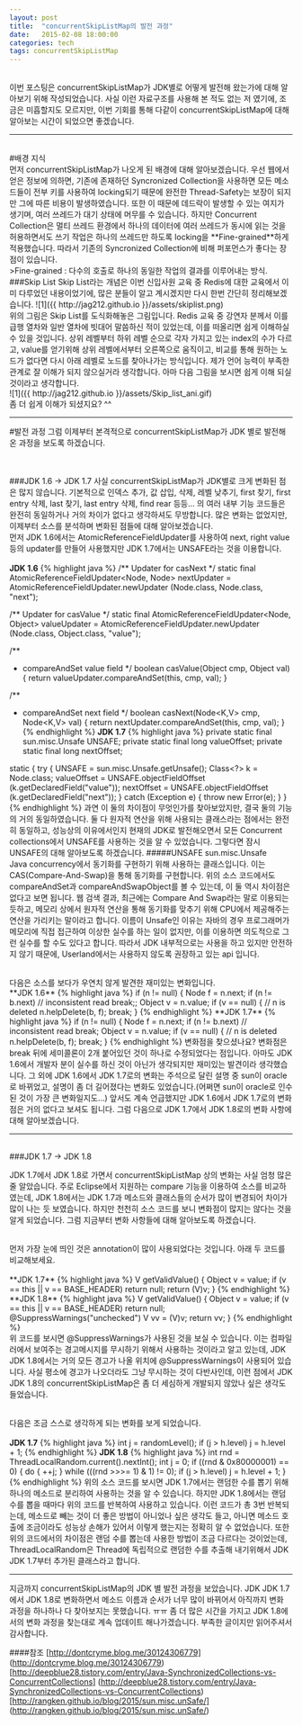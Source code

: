 ```yaml
---
layout: post
title:  "concurrentSkipListMap의 발전 과정"
date:   2015-02-08 18:00:00
categories: tech
tags: concurrentSkipListMap
---
```

<br>
이번 포스팅은 concurrentSkipListMap가 JDK별로 어떻게 발전해 왔는가에 대해 알아보기 위해 작성되었습니다. 사실 이런 자료구조를 사용해 본 적도 없는 저 였기에,
조금은 미흡할지도 모르지만, 이번 기회를 통해 다같이 concurrentSkipListMap에 대해 알아보는 시간이 되었으면 좋겠습니다.

---
<br>
#배경 지식
<br>
먼저 concurrentSkipListMap가 나오게 된 배경에 대해 알아보겠습니다. 우선 웹에서 얻은 정보에 의하면, 기존에 존재하던 Syncronized Collection을 사용하면 모든 메소드들이 전부 키를 사용하여 
locking되기 때문에 완전한 Thread-Safety는 보장이 되지만 그에 따른 비용이 발생하였습니다. 또한 이 때문에 데드락이 발생할 수 있는 여지가 생기며, 여러 쓰레드가 대기 상태에 머무를 수 있습니다.
하지만 Concurrent Collection은 멀티 쓰레드 환경에서 하나의 데이터에 여러 쓰레드가 동시에 읽는 것을 허용하면서도 쓰기 작업은 하나의 쓰레드만 하도록
locking을 **Fine-grained**하게 적용했습니다. 따라서 기존의 Syncronized Collection에 비해 퍼포먼스가 좋다는 장점이 있습니다.
<br>
>Fine-grained : 다수의 호출로 하나의 동일한 작업의 결과를 이루어내는 방식.

<br>
###Skip List
Skip List라는 개념은 이번 신입사원 교육 중 Redis에 대한 교육에서 이미 다루었던 내용이었기에, 많은 분들이 알고 계시겠지만 다시 한번 간단히 정리해보겠습니다.
![1]({{ http://jag212.github.io }}/assets/skiplist.png)
<br>위의 그림은 Skip List를 도식화해놓은 그림입니다. Redis 교육 중 강연자 분께서 이를 급행 열차와 일반 열차에 빗대어 말씀하신 적이 있었는데, 이를 떠올리면 쉽게 이해하실 수 있을 것입니다.
상위 레벨부터 하위 레벨 순으로 각자 가지고 있는 index의 수가 다르고, value를 얻기위해 상위 레벨에서부터 오른쪽으로 움직이고, 비교를 통해 원하는 노드가 없다면 다시 아래 레벨로 노드를 찾아나가는 방식입니다.
제가 언어 능력이 부족한 관계로 잘 이해가 되지 않으실거라 생각합니다. 아마 다음 그림을 보시면 쉽게 이해 되실 것이라고 생각합니다.<br>
![1]({{ http://jag212.github.io }}/assets/Skip_list_ani.gif)
<br>
좀 더 쉽게 이해가 되셨지요? ^^

---

#발전 과정
그럼 이제부터 본격적으로 concurrentSkipListMap가 JDK 별로 발전해 온 과정을 보도록 하겠습니다.

<br><br>
###JDK 1.6 -> JDK 1.7
사실 concurrentSkipListMap가 JDK별로 크게 변화된 점은 많지 않습니다. 기본적으로 인덱스 추가, 값 삽입, 삭제, 레벨 낮추기, first 찾기, first entry 삭제, last 찾기, last entry 삭제, find rear 등등...
의 여러 내부 기능 코드들은 완전히 동일하거나 거의 차이가 없다고 생각하셔도 무방합니다. 많은 변화는 없었지만, 이제부터 소스를 분석하며 변화된 점들에 대해 알아보겠습니다.
<br>
먼저 JDK 1.6에서는 AtomicReferenceFieldUpdater를 사용하여 next, right value 등의 updater를 만들어 사용했지만 JDK 1.7에서는 UNSAFE라는 것을 이용합니다.
<br><br>
**JDK 1.6**
{% highlight java %}
/** Updater for casNext */
static final AtomicReferenceFieldUpdater<Node, Node>
	nextUpdater = AtomicReferenceFieldUpdater.newUpdater
	(Node.class, Node.class, "next");

/** Updater for casValue */
static final AtomicReferenceFieldUpdater<Node, Object>
	valueUpdater = AtomicReferenceFieldUpdater.newUpdater
	(Node.class, Object.class, "value");

/**
 * compareAndSet value field
 */
boolean casValue(Object cmp, Object val) {
	return valueUpdater.compareAndSet(this, cmp, val);
}

/**
 * compareAndSet next field
 */
boolean casNext(Node<K,V> cmp, Node<K,V> val) {
	return nextUpdater.compareAndSet(this, cmp, val);
}
{% endhighlight %}
**JDK 1.7**
{% highlight java %}
private static final sun.misc.Unsafe UNSAFE;
private static final long valueOffset;
private static final long nextOffset;

static {
	try {
		UNSAFE = sun.misc.Unsafe.getUnsafe();
		Class<?> k = Node.class;
		valueOffset = UNSAFE.objectFieldOffset
			(k.getDeclaredField("value"));
		nextOffset = UNSAFE.objectFieldOffset
			(k.getDeclaredField("next"));
	} catch (Exception e) {
		throw new Error(e);
	}
}
{% endhighlight %}
과연 이 둘의 차이점이 무엇인가를 찾아보았지만, 결국 둘의 기능의 거의 동일하였습니다. 둘 다 원자적 연산을 위해 사용되는 클래스라는 점에서는 완전히 동일하고, 성능상의 이유에서인지 현재의 JDK로 발전해오면서 모든
Concurrent collections에서 UNSAFE를 사용하는 것을 알 수 있었습니다. 그렇다면 잠시 UNSAFE의 대해 알아보도록 하겠습니다.
#####UNSAFE
sun.misc.Unsafe
<br>Java concurrency에서 동기화를 구현하기 위해 사용하는 클래스입니다. 이는 CAS(Compare-And-Swap)을 통해 동기화를 구현합니다. 위의 소스 코드에서도 compareAndSet과 compareAndSwapObject를 볼 수 있는데,
이 둘 역시 차이점은 없다고 보면 됩니다. 웹 검색 결과, 최근에는 Compare And Swap라는 말로 이용되는 듯하고, 메모리 상에서 원자적 연산을 통해 동기화를 맞추기 위해 CPU에서 제공해주는 연산을 가리키는 말이라고 합니다.
이름이 Unsafe인 이유는 자바의 경우 프로그래머가 메모리에 직접 접근하여 이상한 실수를 하는 일이 없지만, 이를 이용하면 의도적으로 그런 실수를 할 수도 있다고 합니다. 따라서 JDK 내부적으로는 사용을 하고 있지만
안전하지 않기 때문에, Userland에서는 사용하지 않도록 권장하고 있는 api 입니다.

<br>
다음은 소스를 보다가 우연치 않게 발견한 재미있는 변화입니다.
<br>
**JDK 1.6**
{% highlight java %}
if (n != null) {
	Node<K,V> f = n.next;
	if (n != b.next)               // inconsistent read
		break;;
	Object v = n.value;
	if (v == null) {               // n is deleted
		n.helpDelete(b, f);
		break;
	}
{% endhighlight %}
**JDK 1.7**
{% highlight java %}
if (n != null) {
	Node<K,V> f = n.next;
	if (n != b.next)               // inconsistent read
		break;
	Object v = n.value;
	if (v == null) {               // n is deleted
		n.helpDelete(b, f);
		break;
	}
{% endhighlight %}
변화점을 찾으셨나요? 변화점은 break 뒤에 세미콜론이 2개 붙어있던 것이 하나로 수정되었다는 점입니다. 아마도 JDK 1.6에서 개발자 분이 실수를 하신 것이 아닌가 생각되지만 재미있는 발견이라 생각했습니다.
그 외에 JDK 1.6에서 JDK 1.7로의 변화는 주석으로 달린 설명 중 sun이 oracle로 바뀌었고, 설명이 좀 더 길어졌다는 변화도 있었습니다.(어쩌면 sun이 oracle로 인수된 것이 가장 큰 변화일지도...)
앞서도 계속 언급했지만 JDK 1.6에서 JDK 1.7로의 변화점은 거의 없다고 보셔도 됩니다. 그럼 다음으로 JDK 1.7에서 JDK 1.8로의 변화 사항에 대해 알아보겠습니다.

---

<br>
###JDK 1.7 -> JDK 1.8

JDK 1.7에서 JDK 1.8로 가면서 concurrentSkipListMap 상의 변화는 사실 엄청 많은 줄 알았습니다. 주로 Eclipse에서 지원하는 compare 기능을 이용하여 소스를 비교하였는데, JDK 1.8에서는 JDK 1.7과 메소드와 클래스들의 순서가
많이 변경되어 차이가 많이 나는 듯 보였습니다. 하지만 천천히 소스 코드를 보니 변화점이 많지는 않다는 것을 알게 되었습니다. 그럼 지금부터 변화 사항들에 대해 알아보도록 하겠습니다. 

<br>
먼저 가장 눈에 띄인 것은 annotation이 많이 사용되었다는 것입니다. 아래 두 코드를 비교해보세요.
<br><br>
**JDK 1.7**
{% highlight java %}
V getValidValue() {
	Object v = value;
	if (v == this || v == BASE_HEADER)
		return null;
	return (V)v;
}
{% endhighlight %}
**JDK 1.8**
{% highlight java %}
V getValidValue() {
	Object v = value;
	if (v == this || v == BASE_HEADER)
		return null;
	@SuppressWarnings("unchecked") V vv = (V)v;
	return vv;
}
{% endhighlight %}
<br>위 코드를 보시면 @SuppressWarnings가 사용된 것을 보실 수 있습니다. 이는 컴파일러에서 보여주는 경고메시지를 무시하기 위해서 사용하는 것이라고 알고 있는데, JDK JDK 1.8에서는 거의 모든 경고가 나올 위치에
@SuppressWarnings이 사용되어 있습니다. 사실 평소에 경고가 나오더라도 그냥 무시하는 것이 다반사인데, 이런 점에서 JDK JDK 1.8의 concurrentSkipListMap은 좀 더 세심하게 개발되지 않았나 싶은 생각도 들었습니다.

<br>다음은 조금 스스로 생각하게 되는 변화를 보게 되었습니다.
<br><br>
**JDK 1.7**
{% highlight java %}
int j = randomLevel();
if (j > h.level) j = h.level + 1;
{% endhighlight %}
**JDK 1.8**
{% highlight java %}
int rnd = ThreadLocalRandom.current().nextInt();
int j = 0;
if ((rnd & 0x80000001) == 0) {
	do {
		++j;
	} while (((rnd >>>= 1) & 1) != 0);
	if (j > h.level) j = h.level + 1;
}
{% endhighlight %}
위의 소스 코드를 보시면 JDK 1.7에서는 랜덤한 수를 뽑기 위해 하나의 메소드로 분리하여 사용하는 것을 알 수 있습니다. 하지만 JDK 1.8에서는 랜덤 수를 뽑을 때마다 위의 코드를 반복하여 사용하고 있습니다. 이런 코드가 총 3번 반복되는데,
메소드로 빼는 것이 더 좋은 방법이 아니었나 싶은 생각도 들고, 아니면 메소드 호출에 조금이라도 성능상 손해가 있어서 이렇게 했는지는 정확히 알 수 없었습니다. 또한 위의 코드에서의 차이점은 랜덤 수를 뽑는데 사용한 방법이 조금
다르다는 것이었는데, ThreadLocalRandom은 Thread에 독립적으로 랜덤한 수를 추출해 내기위해서 JDK JDK 1.7부터 추가된 클래스라고 합니다.

---
지금까지 concurrentSkipListMap의 JDK 별 발전 과정을 보았습니다. JDK JDK 1.7에서 JDK 1.8로 변화하면서 메소드 이름과 순서가 너무 많이 바뀌어서 아직까지 변화 과정을 하나하나 다 찾아보지는 못했습니다. ㅠㅠ
좀 더 많은 시간을 가지고 JDK 1.8에서의 변화 과정을 찾는대로 계속 업데이트 해나가겠습니다. 부족한 글이지만 읽어주셔서 감사합니다.

####참조
[http://dontcryme.blog.me/30124306779] (http://dontcryme.blog.me/30124306779)
<br>
[http://deepblue28.tistory.com/entry/Java-SynchronizedCollections-vs-ConcurrentCollections] (http://deepblue28.tistory.com/entry/Java-SynchronizedCollections-vs-ConcurrentCollections)
<br>
[http://rangken.github.io/blog/2015/sun.misc.unSafe/] (http://rangken.github.io/blog/2015/sun.misc.unSafe/)